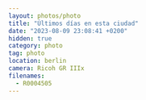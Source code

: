 ```yaml
---
layout: photos/photo
title: "Últimos días en esta ciudad"
date: "2023-08-09 23:08:41 +0200"
hidden: true
category: photo
tag: photo
location: berlin
camera: Ricoh GR IIIx
filenames:
  - R0004505
---
```

